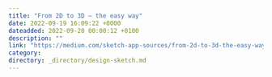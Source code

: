 ```yaml
---
title: "From 2D to 3D — the easy way"
date: 2022-09-19 16:09:22 +0000
dateadded: 2022-09-20 00:00:12 +0100
description: ""
link: "https://medium.com/sketch-app-sources/from-2d-to-3d-the-easy-way-e9ae818ea71d?source=rss----d23119b14977---4"
category:
directory: _directory/design-sketch.md
---
```

